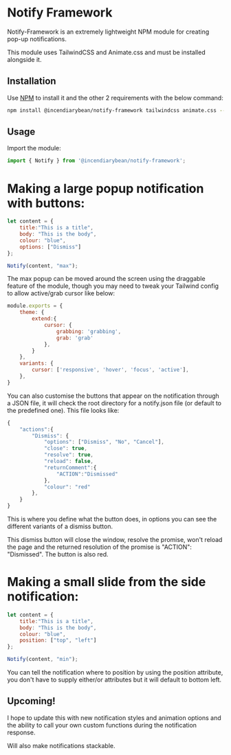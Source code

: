 # Notify Framework

Notify-Framework is an extremely lightweight NPM module for creating pop-up notifications.

This module uses TailwindCSS and Animate.css and must be installed alongside it.

## Installation

Use [NPM](https://www.npmjs.com/) to install it and the other 2 requirements with the below command:

```bash
npm install @incendiarybean/notify-framework tailwindcss animate.css --save
```

## Usage
Import the module:
```javascript
import { Notify } from '@incendiarybean/notify-framework';
```
# Making a large popup notification with buttons:
```javascript
let content = {
    title:"This is a title",
    body: "This is the body",
    colour: "blue",
    options: ["Dismiss"]
};

Notify(content, "max");

```
The max popup can be moved around the screen using the draggable feature of the module, though you may need to tweak your Tailwind config to allow active/grab cursor like below:
```javascript
module.exports = {
    theme: { 
        extend:{
            cursor: {
                grabbing: 'grabbing',
                grab: 'grab'
            },
        }
    },
    variants: {
        cursor: ['responsive', 'hover', 'focus', 'active'],
    },
}
```

You can also customise the buttons that appear on the notification through a JSON file, it will check the root directory for a notify.json file (or default to the predefined one). This file looks like:
```javascript
{
    "actions":{
        "Dismiss": {
            "options": ["Dismiss", "No", "Cancel"],
            "close": true,
            "resolve": true,
            "reload": false,
            "returnComment":{
                "ACTION":"Dismissed"
            },
            "colour": "red"
        },
    }
}
```
This is where you define what the button does, in options you can see the different variants of a dismiss button.

This dismiss button will close the window, resolve the promise, won't reload the page and the returned resolution of the promise is "ACTION": "Dismissed". The button is also red.

# Making a small slide from the side notification:
```javascript
let content = {
    title:"This is a title",
    body: "This is the body",
    colour: "blue",
    position: ["top", "left"]
};

Notify(content, "min");

```
You can tell the notification where to position by using the position attribute, you don't have to supply either/or attributes but it will default to bottom left.

## Upcoming!
I hope to update this with new notification styles and animation options and the ability to call your own custom functions during the notification response.

Will also make notifications stackable.
